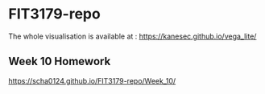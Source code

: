 # FIT3179-repo

The whole visualisation is available at : https://kanesec.github.io/vega_lite/

## Week 10 Homework 
https://scha0124.github.io/FIT3179-repo/Week_10/

